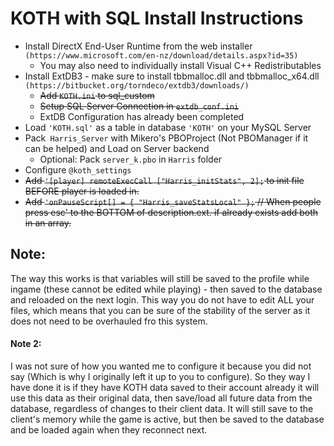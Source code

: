 # KOTH with SQL Install Instructions

- Install DirectX End-User Runtime from the web installer ```(https://www.microsoft.com/en-nz/download/details.aspx?id=35)```
    - You may also need to individually install Visual C++ Redistributables
- Install ExtDB3 - make sure to install tbbmalloc.dll and tbbmalloc_x64.dll ```(https://bitbucket.org/torndeco/extdb3/downloads/)```
    - ~~Add ```KOTH.ini``` to sql_custom~~
    - ~~Setup SQL Server Connection in ```extdb_conf.ini```~~
    - ExtDB Configuration has already been completed
- Load ```'KOTH.sql'``` as a table in database ```'KOTH'``` on your MySQL Server
- Pack``` Harris_Server``` with Mikero's PBOProject (Not PBOManager if it can be helped) and Load on Server backend
    - Optional: Pack ```server_k.pbo``` in ```Harris``` folder
- Configure ```@koth_settings```
- ~~Add ```'[player] remoteExecCall ["Harris_initStats", 2];``` to init file BEFORE player is loaded in.~~
- ~~Add ```'onPauseScript[] = { "Harris_saveStatsLocal" };``` // When people press esc' to the BOTTOM of description.ext. if already exists add both in an array.~~

## Note:
The way this works is that variables will still be saved to the profile while ingame (these cannot be edited while playing) - then saved to the database and reloaded on the next login. This way you do not have to edit ALL your files, which means that you can be sure of the stability of the server as it does not need to be overhauled fro this system.

#### Note 2:

I was not sure of how you wanted me to configure it because you did not say (Which is why I originally left it up to you to configure). So they way I have done it is if they have KOTH data saved to their account already it will use this data as their original data, then save/load all future data from the database, regardless of changes to their client data. It will still save to the client's memory while the game is active, but then be saved to the database and be loaded again when they reconnect next.
